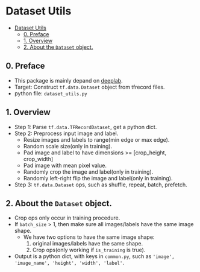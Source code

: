 # Dataset Utils

+ [Dataset Utils](#dataset-utils)
  + [0. Preface](#0-preface)
  + [1. Overview](#1-overview)
  + [2. About the `Dataset` object.](#2-about-the-dataset-object)


## 0. Preface
+ This package is mainly depand on [deeplab](https://github.com/tensorflow/models/tree/master/research/deeplab).
+ Target: Construct `tf.data.Dataset` object from tfrecord files.
+ python file: `dataset_utils.py`

## 1. Overview
+ Step 1: Parse `tf.data.TFRecordDataset`, get a python dict.
+ Step 2: Preprocess input image and label.
  + Resize images and labels to range(min edge or max edge).
  + Random scale size(only in training).
  + Pad image and label to have dimensions >= [crop_height, crop_width]
  + Pad image with mean pixel value.
  + Randomly crop the image and label(only in training).
  + Randomly left-right flip the image and label(only in training).
+ Step 3: `tf.data.Dataset` ops, such as shuffle, repeat, batch, prefetch.

## 2. About the `Dataset` object.
+ Crop ops only occur in training procedure.
+ If `batch_size` > 1, then make sure all images/labels have the same image shape. 
  + We have two options to have the same image shape:
    1. original images/labels have the same shape.
    2. Crop ops(only working if `is_training` is true).
+ Output is a python dict, with keys in `common.py`, such as `'image', 'image_name', 'height', 'width', 'label'`.

